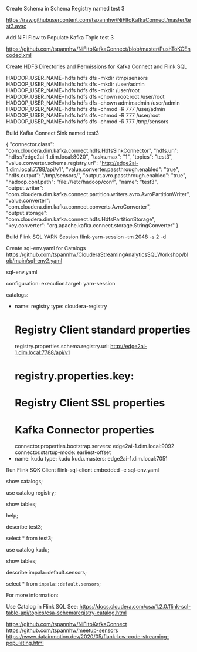 
Create Schema in Schema Registry named test 3

https://raw.githubusercontent.com/tspannhw/NiFItoKafkaConnect/master/test3.avsc

Add NiFi Flow to Populate Kafka Topic test 3

https://github.com/tspannhw/NiFItoKafkaConnect/blob/master/PushToKCEncoded.xml

Create HDFS Directories and Permissions for Kafka Connect and Flink SQL

HADOOP_USER_NAME=hdfs hdfs dfs -mkdir /tmp/sensors
HADOOP_USER_NAME=hdfs hdfs dfs -mkdir /user/admin
HADOOP_USER_NAME=hdfs hdfs dfs -mkdir /user/root
HADOOP_USER_NAME=hdfs hdfs dfs -chown root:root /user/root
HADOOP_USER_NAME=hdfs hdfs dfs -chown admin:admin /user/admin
HADOOP_USER_NAME=hdfs hdfs dfs -chmod -R 777 /user/admin
HADOOP_USER_NAME=hdfs hdfs dfs -chmod -R 777 /user/root
HADOOP_USER_NAME=hdfs hdfs dfs -chmod -R 777 /tmp/sensors

Build Kafka Connect Sink named test3

{
 "connector.class": "com.cloudera.dim.kafka.connect.hdfs.HdfsSinkConnector",
 "hdfs.uri": "hdfs://edge2ai-1.dim.local:8020",
 "tasks.max": "1",
 "topics": "test3",
 "value.converter.schema.registry.url": "http://edge2ai-1.dim.local:7788/api/v1",
 "value.converter.passthrough.enabled": "true",
 "hdfs.output": "/tmp/sensors/",
 "output.avro.passthrough.enabled": "true",
 "hadoop.conf.path": "file:///etc/hadoop/conf",
 "name": "test3",
 "output.writer": "com.cloudera.dim.kafka.connect.partition.writers.avro.AvroPartitionWriter",
 "value.converter": "com.cloudera.dim.kafka.connect.converts.AvroConverter",
 "output.storage": "com.cloudera.dim.kafka.connect.hdfs.HdfsPartitionStorage",
 "key.converter": "org.apache.kafka.connect.storage.StringConverter"
}


Build Flink SQL YARN Session
flink-yarn-session -tm 2048 -s 2 -d

Create sql-env.yaml for Catalogs
https://github.com/tspannhw/ClouderaStreamingAnalyticsSQLWorkshop/blob/main/sql-env2.yaml

sql-env.yaml

configuration:
  execution.target: yarn-session

catalogs:
  - name: registry
    type: cloudera-registry
    # Registry Client standard properties
    registry.properties.schema.registry.url: http://edge2ai-1.dim.local:7788/api/v1
    # registry.properties.key: 
    # Registry Client SSL properties
    # Kafka Connector properties
    connector.properties.bootstrap.servers: edge2ai-1.dim.local:9092
    connector.startup-mode: earliest-offset
  - name: kudu
    type: kudu
    kudu.masters: edge2ai-1.dim.local:7051

Run Flink SQK Client
flink-sql-client embedded -e sql-env.yaml

show catalogs;

use catalog registry;

show tables;

help;

describe test3;

select * from test3;

use catalog kudu;

show tables;

describe impala::default.sensors;

select * from `impala::default.sensors`;

For more information:

Use Catalog in Flink SQL
See:   https://docs.cloudera.com/csa/1.2.0/flink-sql-table-api/topics/csa-schemaregistry-catalog.html

https://github.com/tspannhw/NiFItoKafkaConnect
https://github.com/tspannhw/meetup-sensors
https://www.datainmotion.dev/2020/05/flank-low-code-streaming-populating.html
